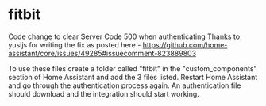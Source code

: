 # fitbit
Code change to clear Server Code 500 when authenticating
Thanks to yusijs for writing the fix as posted here - https://github.com/home-assistant/core/issues/49285#issuecomment-823889803


To use these files create a folder called "fitbit" in the "custom_components" section of Home Assistant and add the 3 files listed. Restart Home Assistant and go through the authentication process again. An authentication file should download and the integration should start working.
